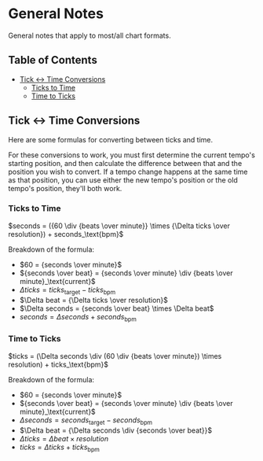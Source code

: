 # General Notes

General notes that apply to most/all chart formats.

## Table of Contents

- [Tick \<-\> Time Conversions](#tick---time-conversions)
  - [Ticks to Time](#ticks-to-time)
  - [Time to Ticks](#time-to-ticks)

## Tick \<-\> Time Conversions

Here are some formulas for converting between ticks and time.

For these conversions to work, you must first determine the current tempo's starting position, and then calculate the difference between that and the position you wish to convert. If a tempo change happens at the same time as that position, you can use either the new tempo's position or the old tempo's position, they'll both work.

### Ticks to Time

$seconds = ({60 \div {beats \over minute}} \times {\Delta ticks \over resolution}) + seconds_\text{bpm}$

Breakdown of the formula:

- $60 = {seconds \over minute}$
- ${seconds \over beat} = {seconds \over minute} \div {beats \over minute}_\text{current}$
- $\Delta ticks = ticks_\text{target} - ticks_\text{bpm}$
- $\Delta beat = {\Delta ticks \over resolution}$
- $\Delta seconds = {seconds \over beat} \times \Delta beat$
- $seconds = \Delta seconds + seconds_\text{bpm}$

### Time to Ticks

$ticks = (\Delta seconds \div (60 \div {beats \over minute}) \times resolution) + ticks_\text{bpm}$

Breakdown of the formula:

- $60 = {seconds \over minute}$
- ${seconds \over beat} = {seconds \over minute} \div {beats \over minute}_\text{current}$
- $\Delta seconds = seconds_\text{target} - seconds_\text{bpm}$
- $\Delta beat = {\Delta seconds \div {seconds \over beat}}$
- $\Delta ticks = \Delta beat \times resolution$
- $ticks = \Delta ticks + ticks_\text{bpm}$
